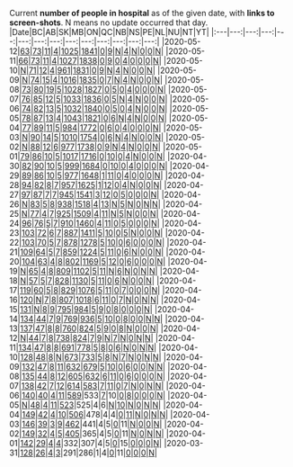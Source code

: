 Current **number of people in hospital** as of the given date, with **links to screen-shots**. 
N means no update occurred that day.
|Date|BC|AB|SK|MB|ON|QC|NB|NS|PE|NL|NU|NT|YT|
|:---|---:|---:|---:|---:|---:|---:|---:|---:|---:|---:|---:|---:|---:|
|2020-05-12|[63](https://github.com/johanley/covid-19-canada/blob/master/data/screenshots/2020-05-12_21h15mADT/bc.png)|[73](https://github.com/johanley/covid-19-canada/blob/master/data/screenshots/2020-05-12_21h15mADT/ab.png)|[11](https://github.com/johanley/covid-19-canada/blob/master/data/screenshots/2020-05-12_21h15mADT/sk.png)|[4](https://github.com/johanley/covid-19-canada/blob/master/data/screenshots/2020-05-12_21h15mADT/mb.png)|[1025](https://github.com/johanley/covid-19-canada/blob/master/data/screenshots/2020-05-12_21h15mADT/on.png)|[1841](https://github.com/johanley/covid-19-canada/blob/master/data/screenshots/2020-05-12_21h15mADT/qc.png)|[0](https://github.com/johanley/covid-19-canada/blob/master/data/screenshots/2020-05-12_21h15mADT/nb.png)|[9](https://github.com/johanley/covid-19-canada/blob/master/data/screenshots/2020-05-12_21h15mADT/ns.png)|[N](https://github.com/johanley/covid-19-canada/blob/master/data/screenshots/2020-05-12_21h15mADT/pe.png)|[4](https://github.com/johanley/covid-19-canada/blob/master/data/screenshots/2020-05-12_21h15mADT/nl.png)|[N](https://github.com/johanley/covid-19-canada/blob/master/data/screenshots/2020-05-12_21h15mADT/nu.png)|[0](https://github.com/johanley/covid-19-canada/blob/master/data/screenshots/2020-05-12_21h15mADT/nt.png)|[0](https://github.com/johanley/covid-19-canada/blob/master/data/screenshots/2020-05-12_21h15mADT/yt.png)|[N](https://github.com/johanley/covid-19-canada/blob/master/data/screenshots/2020-05-12_21h15mADT/ca.png)|
|2020-05-11|[66](https://github.com/johanley/covid-19-canada/blob/master/data/screenshots/2020-05-11_21h15mADT/bc.png)|[73](https://github.com/johanley/covid-19-canada/blob/master/data/screenshots/2020-05-11_21h15mADT/ab.png)|[11](https://github.com/johanley/covid-19-canada/blob/master/data/screenshots/2020-05-11_21h15mADT/sk.png)|[4](https://github.com/johanley/covid-19-canada/blob/master/data/screenshots/2020-05-11_21h15mADT/mb.png)|[1027](https://github.com/johanley/covid-19-canada/blob/master/data/screenshots/2020-05-11_21h15mADT/on.png)|[1838](https://github.com/johanley/covid-19-canada/blob/master/data/screenshots/2020-05-11_21h15mADT/qc.png)|[0](https://github.com/johanley/covid-19-canada/blob/master/data/screenshots/2020-05-11_21h15mADT/nb.png)|[9](https://github.com/johanley/covid-19-canada/blob/master/data/screenshots/2020-05-11_21h15mADT/ns.png)|[0](https://github.com/johanley/covid-19-canada/blob/master/data/screenshots/2020-05-11_21h15mADT/pe.png)|[4](https://github.com/johanley/covid-19-canada/blob/master/data/screenshots/2020-05-11_21h15mADT/nl.png)|[0](https://github.com/johanley/covid-19-canada/blob/master/data/screenshots/2020-05-11_21h15mADT/nu.png)|[0](https://github.com/johanley/covid-19-canada/blob/master/data/screenshots/2020-05-11_21h15mADT/nt.png)|[0](https://github.com/johanley/covid-19-canada/blob/master/data/screenshots/2020-05-11_21h15mADT/yt.png)|[N](https://github.com/johanley/covid-19-canada/blob/master/data/screenshots/2020-05-11_21h15mADT/ca.png)|
|2020-05-10|[N](https://github.com/johanley/covid-19-canada/blob/master/data/screenshots/2020-05-10_20h00mADT/bc.png)|[71](https://github.com/johanley/covid-19-canada/blob/master/data/screenshots/2020-05-10_20h00mADT/ab.png)|[12](https://github.com/johanley/covid-19-canada/blob/master/data/screenshots/2020-05-10_20h00mADT/sk.png)|[4](https://github.com/johanley/covid-19-canada/blob/master/data/screenshots/2020-05-10_20h00mADT/mb.png)|[961](https://github.com/johanley/covid-19-canada/blob/master/data/screenshots/2020-05-10_20h00mADT/on.png)|[1831](https://github.com/johanley/covid-19-canada/blob/master/data/screenshots/2020-05-10_20h00mADT/qc.png)|[0](https://github.com/johanley/covid-19-canada/blob/master/data/screenshots/2020-05-10_20h00mADT/nb.png)|[9](https://github.com/johanley/covid-19-canada/blob/master/data/screenshots/2020-05-10_20h00mADT/ns.png)|[N](https://github.com/johanley/covid-19-canada/blob/master/data/screenshots/2020-05-10_20h00mADT/pe.png)|[4](https://github.com/johanley/covid-19-canada/blob/master/data/screenshots/2020-05-10_20h00mADT/nl.png)|[N](https://github.com/johanley/covid-19-canada/blob/master/data/screenshots/2020-05-10_20h00mADT/nu.png)|[0](https://github.com/johanley/covid-19-canada/blob/master/data/screenshots/2020-05-10_20h00mADT/nt.png)|[0](https://github.com/johanley/covid-19-canada/blob/master/data/screenshots/2020-05-10_20h00mADT/yt.png)|[N](https://github.com/johanley/covid-19-canada/blob/master/data/screenshots/2020-05-10_20h00mADT/ca.png)|
|2020-05-09|[N](https://github.com/johanley/covid-19-canada/blob/master/data/screenshots/2020-05-09_22h00mADT/bc.png)|[74](https://github.com/johanley/covid-19-canada/blob/master/data/screenshots/2020-05-09_22h00mADT/ab.png)|[15](https://github.com/johanley/covid-19-canada/blob/master/data/screenshots/2020-05-09_22h00mADT/sk.png)|[4](https://github.com/johanley/covid-19-canada/blob/master/data/screenshots/2020-05-09_22h00mADT/mb.png)|[1016](https://github.com/johanley/covid-19-canada/blob/master/data/screenshots/2020-05-09_22h00mADT/on.png)|[1835](https://github.com/johanley/covid-19-canada/blob/master/data/screenshots/2020-05-09_22h00mADT/qc.png)|[0](https://github.com/johanley/covid-19-canada/blob/master/data/screenshots/2020-05-09_22h00mADT/nb.png)|[7](https://github.com/johanley/covid-19-canada/blob/master/data/screenshots/2020-05-09_22h00mADT/ns.png)|[N](https://github.com/johanley/covid-19-canada/blob/master/data/screenshots/2020-05-09_22h00mADT/pe.png)|[4](https://github.com/johanley/covid-19-canada/blob/master/data/screenshots/2020-05-09_22h00mADT/nl.png)|[N](https://github.com/johanley/covid-19-canada/blob/master/data/screenshots/2020-05-09_22h00mADT/nu.png)|[0](https://github.com/johanley/covid-19-canada/blob/master/data/screenshots/2020-05-09_22h00mADT/nt.png)|[0](https://github.com/johanley/covid-19-canada/blob/master/data/screenshots/2020-05-09_22h00mADT/yt.png)|[N](https://github.com/johanley/covid-19-canada/blob/master/data/screenshots/2020-05-09_22h00mADT/ca.png)|
|2020-05-08|[73](https://github.com/johanley/covid-19-canada/blob/master/data/screenshots/2020-05-08_21h15mADT/bc.png)|[80](https://github.com/johanley/covid-19-canada/blob/master/data/screenshots/2020-05-08_21h15mADT/ab.png)|[19](https://github.com/johanley/covid-19-canada/blob/master/data/screenshots/2020-05-08_21h15mADT/sk.png)|[5](https://github.com/johanley/covid-19-canada/blob/master/data/screenshots/2020-05-08_21h15mADT/mb.png)|[1028](https://github.com/johanley/covid-19-canada/blob/master/data/screenshots/2020-05-08_21h15mADT/on.png)|[1827](https://github.com/johanley/covid-19-canada/blob/master/data/screenshots/2020-05-08_21h15mADT/qc.png)|[0](https://github.com/johanley/covid-19-canada/blob/master/data/screenshots/2020-05-08_21h15mADT/nb.png)|[5](https://github.com/johanley/covid-19-canada/blob/master/data/screenshots/2020-05-08_21h15mADT/ns.png)|[0](https://github.com/johanley/covid-19-canada/blob/master/data/screenshots/2020-05-08_21h15mADT/pe.png)|[4](https://github.com/johanley/covid-19-canada/blob/master/data/screenshots/2020-05-08_21h15mADT/nl.png)|[0](https://github.com/johanley/covid-19-canada/blob/master/data/screenshots/2020-05-08_21h15mADT/nu.png)|[0](https://github.com/johanley/covid-19-canada/blob/master/data/screenshots/2020-05-08_21h15mADT/nt.png)|[0](https://github.com/johanley/covid-19-canada/blob/master/data/screenshots/2020-05-08_21h15mADT/yt.png)|[N](https://github.com/johanley/covid-19-canada/blob/master/data/screenshots/2020-05-08_21h15mADT/ca.png)|
|2020-05-07|[76](https://github.com/johanley/covid-19-canada/blob/master/data/screenshots/2020-05-07_21h15mADT/bc.png)|[85](https://github.com/johanley/covid-19-canada/blob/master/data/screenshots/2020-05-07_21h15mADT/ab.png)|[12](https://github.com/johanley/covid-19-canada/blob/master/data/screenshots/2020-05-07_21h15mADT/sk.png)|[5](https://github.com/johanley/covid-19-canada/blob/master/data/screenshots/2020-05-07_21h15mADT/mb.png)|[1033](https://github.com/johanley/covid-19-canada/blob/master/data/screenshots/2020-05-07_21h15mADT/on.png)|[1836](https://github.com/johanley/covid-19-canada/blob/master/data/screenshots/2020-05-07_21h15mADT/qc.png)|[0](https://github.com/johanley/covid-19-canada/blob/master/data/screenshots/2020-05-07_21h15mADT/nb.png)|[5](https://github.com/johanley/covid-19-canada/blob/master/data/screenshots/2020-05-07_21h15mADT/ns.png)|[N](https://github.com/johanley/covid-19-canada/blob/master/data/screenshots/2020-05-07_21h15mADT/pe.png)|[4](https://github.com/johanley/covid-19-canada/blob/master/data/screenshots/2020-05-07_21h15mADT/nl.png)|[N](https://github.com/johanley/covid-19-canada/blob/master/data/screenshots/2020-05-07_21h15mADT/nu.png)|[0](https://github.com/johanley/covid-19-canada/blob/master/data/screenshots/2020-05-07_21h15mADT/nt.png)|[0](https://github.com/johanley/covid-19-canada/blob/master/data/screenshots/2020-05-07_21h15mADT/yt.png)|[N](https://github.com/johanley/covid-19-canada/blob/master/data/screenshots/2020-05-07_21h15mADT/ca.png)|
|2020-05-06|[74](https://github.com/johanley/covid-19-canada/blob/master/data/screenshots/2020-05-06_21h15mADT/bc.png)|[82](https://github.com/johanley/covid-19-canada/blob/master/data/screenshots/2020-05-06_21h15mADT/ab.png)|[13](https://github.com/johanley/covid-19-canada/blob/master/data/screenshots/2020-05-06_21h15mADT/sk.png)|[5](https://github.com/johanley/covid-19-canada/blob/master/data/screenshots/2020-05-06_21h15mADT/mb.png)|[1032](https://github.com/johanley/covid-19-canada/blob/master/data/screenshots/2020-05-06_21h15mADT/on.png)|[1840](https://github.com/johanley/covid-19-canada/blob/master/data/screenshots/2020-05-06_21h15mADT/qc.png)|[0](https://github.com/johanley/covid-19-canada/blob/master/data/screenshots/2020-05-06_21h15mADT/nb.png)|[5](https://github.com/johanley/covid-19-canada/blob/master/data/screenshots/2020-05-06_21h15mADT/ns.png)|[0](https://github.com/johanley/covid-19-canada/blob/master/data/screenshots/2020-05-06_21h15mADT/pe.png)|[4](https://github.com/johanley/covid-19-canada/blob/master/data/screenshots/2020-05-06_21h15mADT/nl.png)|[N](https://github.com/johanley/covid-19-canada/blob/master/data/screenshots/2020-05-06_21h15mADT/nu.png)|[0](https://github.com/johanley/covid-19-canada/blob/master/data/screenshots/2020-05-06_21h15mADT/nt.png)|[0](https://github.com/johanley/covid-19-canada/blob/master/data/screenshots/2020-05-06_21h15mADT/yt.png)|[N](https://github.com/johanley/covid-19-canada/blob/master/data/screenshots/2020-05-06_21h15mADT/ca.png)|
|2020-05-05|[78](https://github.com/johanley/covid-19-canada/blob/master/data/screenshots/2020-05-05_21h15mADT/bc.png)|[87](https://github.com/johanley/covid-19-canada/blob/master/data/screenshots/2020-05-05_21h15mADT/ab.png)|[13](https://github.com/johanley/covid-19-canada/blob/master/data/screenshots/2020-05-05_21h15mADT/sk.png)|[4](https://github.com/johanley/covid-19-canada/blob/master/data/screenshots/2020-05-05_21h15mADT/mb.png)|[1043](https://github.com/johanley/covid-19-canada/blob/master/data/screenshots/2020-05-05_21h15mADT/on.png)|[1821](https://github.com/johanley/covid-19-canada/blob/master/data/screenshots/2020-05-05_21h15mADT/qc.png)|[0](https://github.com/johanley/covid-19-canada/blob/master/data/screenshots/2020-05-05_21h15mADT/nb.png)|[6](https://github.com/johanley/covid-19-canada/blob/master/data/screenshots/2020-05-05_21h15mADT/ns.png)|[N](https://github.com/johanley/covid-19-canada/blob/master/data/screenshots/2020-05-05_21h15mADT/pe.png)|[4](https://github.com/johanley/covid-19-canada/blob/master/data/screenshots/2020-05-05_21h15mADT/nl.png)|[N](https://github.com/johanley/covid-19-canada/blob/master/data/screenshots/2020-05-05_21h15mADT/nu.png)|[0](https://github.com/johanley/covid-19-canada/blob/master/data/screenshots/2020-05-05_21h15mADT/nt.png)|[0](https://github.com/johanley/covid-19-canada/blob/master/data/screenshots/2020-05-05_21h15mADT/yt.png)|[N](https://github.com/johanley/covid-19-canada/blob/master/data/screenshots/2020-05-05_21h15mADT/ca.png)|
|2020-05-04|[77](https://github.com/johanley/covid-19-canada/blob/master/data/screenshots/2020-05-04_23h00mADT/bc.png)|[89](https://github.com/johanley/covid-19-canada/blob/master/data/screenshots/2020-05-04_23h00mADT/ab.png)|[11](https://github.com/johanley/covid-19-canada/blob/master/data/screenshots/2020-05-04_23h00mADT/sk.png)|[5](https://github.com/johanley/covid-19-canada/blob/master/data/screenshots/2020-05-04_23h00mADT/mb.png)|[984](https://github.com/johanley/covid-19-canada/blob/master/data/screenshots/2020-05-04_23h00mADT/on.png)|[1772](https://github.com/johanley/covid-19-canada/blob/master/data/screenshots/2020-05-04_23h00mADT/qc.png)|[0](https://github.com/johanley/covid-19-canada/blob/master/data/screenshots/2020-05-04_23h00mADT/nb.png)|[6](https://github.com/johanley/covid-19-canada/blob/master/data/screenshots/2020-05-04_23h00mADT/ns.png)|[0](https://github.com/johanley/covid-19-canada/blob/master/data/screenshots/2020-05-04_23h00mADT/pe.png)|[4](https://github.com/johanley/covid-19-canada/blob/master/data/screenshots/2020-05-04_23h00mADT/nl.png)|[0](https://github.com/johanley/covid-19-canada/blob/master/data/screenshots/2020-05-04_23h00mADT/nu.png)|[0](https://github.com/johanley/covid-19-canada/blob/master/data/screenshots/2020-05-04_23h00mADT/nt.png)|[0](https://github.com/johanley/covid-19-canada/blob/master/data/screenshots/2020-05-04_23h00mADT/yt.png)|[N](https://github.com/johanley/covid-19-canada/blob/master/data/screenshots/2020-05-04_23h00mADT/ca.png)|
|2020-05-03|[N](https://github.com/johanley/covid-19-canada/blob/master/data/screenshots/2020-05-03_21h15mADT/bc.png)|[90](https://github.com/johanley/covid-19-canada/blob/master/data/screenshots/2020-05-03_21h15mADT/ab.png)|[14](https://github.com/johanley/covid-19-canada/blob/master/data/screenshots/2020-05-03_21h15mADT/sk.png)|[5](https://github.com/johanley/covid-19-canada/blob/master/data/screenshots/2020-05-03_21h15mADT/mb.png)|[1010](https://github.com/johanley/covid-19-canada/blob/master/data/screenshots/2020-05-03_21h15mADT/on.png)|[1754](https://github.com/johanley/covid-19-canada/blob/master/data/screenshots/2020-05-03_21h15mADT/qc.png)|[0](https://github.com/johanley/covid-19-canada/blob/master/data/screenshots/2020-05-03_21h15mADT/nb.png)|[6](https://github.com/johanley/covid-19-canada/blob/master/data/screenshots/2020-05-03_21h15mADT/ns.png)|[N](https://github.com/johanley/covid-19-canada/blob/master/data/screenshots/2020-05-03_21h15mADT/pe.png)|[4](https://github.com/johanley/covid-19-canada/blob/master/data/screenshots/2020-05-03_21h15mADT/nl.png)|[N](https://github.com/johanley/covid-19-canada/blob/master/data/screenshots/2020-05-03_21h15mADT/nu.png)|[0](https://github.com/johanley/covid-19-canada/blob/master/data/screenshots/2020-05-03_21h15mADT/nt.png)|[0](https://github.com/johanley/covid-19-canada/blob/master/data/screenshots/2020-05-03_21h15mADT/yt.png)|[N](https://github.com/johanley/covid-19-canada/blob/master/data/screenshots/2020-05-03_21h15mADT/ca.png)|
|2020-05-02|[N](https://github.com/johanley/covid-19-canada/blob/master/data/screenshots/2020-05-02_21h30mADT/bc.png)|[88](https://github.com/johanley/covid-19-canada/blob/master/data/screenshots/2020-05-02_21h30mADT/ab.png)|[12](https://github.com/johanley/covid-19-canada/blob/master/data/screenshots/2020-05-02_21h30mADT/sk.png)|[6](https://github.com/johanley/covid-19-canada/blob/master/data/screenshots/2020-05-02_21h30mADT/mb.png)|[977](https://github.com/johanley/covid-19-canada/blob/master/data/screenshots/2020-05-02_21h30mADT/on.png)|[1738](https://github.com/johanley/covid-19-canada/blob/master/data/screenshots/2020-05-02_21h30mADT/qc.png)|[0](https://github.com/johanley/covid-19-canada/blob/master/data/screenshots/2020-05-02_21h30mADT/nb.png)|[9](https://github.com/johanley/covid-19-canada/blob/master/data/screenshots/2020-05-02_21h30mADT/ns.png)|[N](https://github.com/johanley/covid-19-canada/blob/master/data/screenshots/2020-05-02_21h30mADT/pe.png)|[4](https://github.com/johanley/covid-19-canada/blob/master/data/screenshots/2020-05-02_21h30mADT/nl.png)|[N](https://github.com/johanley/covid-19-canada/blob/master/data/screenshots/2020-05-02_21h30mADT/nu.png)|[0](https://github.com/johanley/covid-19-canada/blob/master/data/screenshots/2020-05-02_21h30mADT/nt.png)|[0](https://github.com/johanley/covid-19-canada/blob/master/data/screenshots/2020-05-02_21h30mADT/yt.png)|[N](https://github.com/johanley/covid-19-canada/blob/master/data/screenshots/2020-05-02_21h30mADT/ca.png)|
|2020-05-01|[79](https://github.com/johanley/covid-19-canada/blob/master/data/screenshots/2020-05-01_21h30mADT/bc.png)|[86](https://github.com/johanley/covid-19-canada/blob/master/data/screenshots/2020-05-01_21h30mADT/ab.png)|[10](https://github.com/johanley/covid-19-canada/blob/master/data/screenshots/2020-05-01_21h30mADT/sk.png)|[5](https://github.com/johanley/covid-19-canada/blob/master/data/screenshots/2020-05-01_21h30mADT/mb.png)|[1017](https://github.com/johanley/covid-19-canada/blob/master/data/screenshots/2020-05-01_21h30mADT/on.png)|[1716](https://github.com/johanley/covid-19-canada/blob/master/data/screenshots/2020-05-01_21h30mADT/qc.png)|[0](https://github.com/johanley/covid-19-canada/blob/master/data/screenshots/2020-05-01_21h30mADT/nb.png)|[10](https://github.com/johanley/covid-19-canada/blob/master/data/screenshots/2020-05-01_21h30mADT/ns.png)|[0](https://github.com/johanley/covid-19-canada/blob/master/data/screenshots/2020-05-01_21h30mADT/pe.png)|[4](https://github.com/johanley/covid-19-canada/blob/master/data/screenshots/2020-05-01_21h30mADT/nl.png)|[N](https://github.com/johanley/covid-19-canada/blob/master/data/screenshots/2020-05-01_21h30mADT/nu.png)|[0](https://github.com/johanley/covid-19-canada/blob/master/data/screenshots/2020-05-01_21h30mADT/nt.png)|[0](https://github.com/johanley/covid-19-canada/blob/master/data/screenshots/2020-05-01_21h30mADT/yt.png)|[N](https://github.com/johanley/covid-19-canada/blob/master/data/screenshots/2020-05-01_21h30mADT/ca.png)|
|2020-04-30|[82](https://github.com/johanley/covid-19-canada/blob/master/data/screenshots/2020-04-30_21h15mADT/bc.png)|[90](https://github.com/johanley/covid-19-canada/blob/master/data/screenshots/2020-04-30_21h15mADT/ab.png)|[10](https://github.com/johanley/covid-19-canada/blob/master/data/screenshots/2020-04-30_21h15mADT/sk.png)|[5](https://github.com/johanley/covid-19-canada/blob/master/data/screenshots/2020-04-30_21h15mADT/mb.png)|[999](https://github.com/johanley/covid-19-canada/blob/master/data/screenshots/2020-04-30_21h15mADT/on.png)|[1684](https://github.com/johanley/covid-19-canada/blob/master/data/screenshots/2020-04-30_21h15mADT/qc.png)|[0](https://github.com/johanley/covid-19-canada/blob/master/data/screenshots/2020-04-30_21h15mADT/nb.png)|[10](https://github.com/johanley/covid-19-canada/blob/master/data/screenshots/2020-04-30_21h15mADT/ns.png)|[0](https://github.com/johanley/covid-19-canada/blob/master/data/screenshots/2020-04-30_21h15mADT/pe.png)|[4](https://github.com/johanley/covid-19-canada/blob/master/data/screenshots/2020-04-30_21h15mADT/nl.png)|[0](https://github.com/johanley/covid-19-canada/blob/master/data/screenshots/2020-04-30_21h15mADT/nu.png)|[0](https://github.com/johanley/covid-19-canada/blob/master/data/screenshots/2020-04-30_21h15mADT/nt.png)|[0](https://github.com/johanley/covid-19-canada/blob/master/data/screenshots/2020-04-30_21h15mADT/yt.png)|[N](https://github.com/johanley/covid-19-canada/blob/master/data/screenshots/2020-04-30_21h15mADT/ca.png)|
|2020-04-29|[89](https://github.com/johanley/covid-19-canada/blob/master/data/screenshots/2020-04-29_21h15mADT/bc.png)|[86](https://github.com/johanley/covid-19-canada/blob/master/data/screenshots/2020-04-29_21h15mADT/ab.png)|[10](https://github.com/johanley/covid-19-canada/blob/master/data/screenshots/2020-04-29_21h15mADT/sk.png)|[5](https://github.com/johanley/covid-19-canada/blob/master/data/screenshots/2020-04-29_21h15mADT/mb.png)|[977](https://github.com/johanley/covid-19-canada/blob/master/data/screenshots/2020-04-29_21h15mADT/on.png)|[1648](https://github.com/johanley/covid-19-canada/blob/master/data/screenshots/2020-04-29_21h15mADT/qc.png)|[1](https://github.com/johanley/covid-19-canada/blob/master/data/screenshots/2020-04-29_21h15mADT/nb.png)|[11](https://github.com/johanley/covid-19-canada/blob/master/data/screenshots/2020-04-29_21h15mADT/ns.png)|[0](https://github.com/johanley/covid-19-canada/blob/master/data/screenshots/2020-04-29_21h15mADT/pe.png)|[4](https://github.com/johanley/covid-19-canada/blob/master/data/screenshots/2020-04-29_21h15mADT/nl.png)|[0](https://github.com/johanley/covid-19-canada/blob/master/data/screenshots/2020-04-29_21h15mADT/nu.png)|[0](https://github.com/johanley/covid-19-canada/blob/master/data/screenshots/2020-04-29_21h15mADT/nt.png)|[0](https://github.com/johanley/covid-19-canada/blob/master/data/screenshots/2020-04-29_21h15mADT/yt.png)|[N](https://github.com/johanley/covid-19-canada/blob/master/data/screenshots/2020-04-29_21h15mADT/ca.png)|
|2020-04-28|[94](https://github.com/johanley/covid-19-canada/blob/master/data/screenshots/2020-04-28_21h15mADT/bc.png)|[82](https://github.com/johanley/covid-19-canada/blob/master/data/screenshots/2020-04-28_21h15mADT/ab.png)|[8](https://github.com/johanley/covid-19-canada/blob/master/data/screenshots/2020-04-28_21h15mADT/sk.png)|[7](https://github.com/johanley/covid-19-canada/blob/master/data/screenshots/2020-04-28_21h15mADT/mb.png)|[957](https://github.com/johanley/covid-19-canada/blob/master/data/screenshots/2020-04-28_21h15mADT/on.png)|[1625](https://github.com/johanley/covid-19-canada/blob/master/data/screenshots/2020-04-28_21h15mADT/qc.png)|[1](https://github.com/johanley/covid-19-canada/blob/master/data/screenshots/2020-04-28_21h15mADT/nb.png)|[12](https://github.com/johanley/covid-19-canada/blob/master/data/screenshots/2020-04-28_21h15mADT/ns.png)|[0](https://github.com/johanley/covid-19-canada/blob/master/data/screenshots/2020-04-28_21h15mADT/pe.png)|[4](https://github.com/johanley/covid-19-canada/blob/master/data/screenshots/2020-04-28_21h15mADT/nl.png)|[N](https://github.com/johanley/covid-19-canada/blob/master/data/screenshots/2020-04-28_21h15mADT/nu.png)|[0](https://github.com/johanley/covid-19-canada/blob/master/data/screenshots/2020-04-28_21h15mADT/nt.png)|[0](https://github.com/johanley/covid-19-canada/blob/master/data/screenshots/2020-04-28_21h15mADT/yt.png)|[N](https://github.com/johanley/covid-19-canada/blob/master/data/screenshots/2020-04-28_21h15mADT/ca.png)|
|2020-04-27|[97](https://github.com/johanley/covid-19-canada/blob/master/data/screenshots/2020-04-27_21h15mADT/bc.png)|[87](https://github.com/johanley/covid-19-canada/blob/master/data/screenshots/2020-04-27_21h15mADT/ab.png)|[7](https://github.com/johanley/covid-19-canada/blob/master/data/screenshots/2020-04-27_21h15mADT/sk.png)|[7](https://github.com/johanley/covid-19-canada/blob/master/data/screenshots/2020-04-27_21h15mADT/mb.png)|[945](https://github.com/johanley/covid-19-canada/blob/master/data/screenshots/2020-04-27_21h15mADT/on.png)|[1541](https://github.com/johanley/covid-19-canada/blob/master/data/screenshots/2020-04-27_21h15mADT/qc.png)|[3](https://github.com/johanley/covid-19-canada/blob/master/data/screenshots/2020-04-27_21h15mADT/nb.png)|[12](https://github.com/johanley/covid-19-canada/blob/master/data/screenshots/2020-04-27_21h15mADT/ns.png)|[0](https://github.com/johanley/covid-19-canada/blob/master/data/screenshots/2020-04-27_21h15mADT/pe.png)|[5](https://github.com/johanley/covid-19-canada/blob/master/data/screenshots/2020-04-27_21h15mADT/nl.png)|[0](https://github.com/johanley/covid-19-canada/blob/master/data/screenshots/2020-04-27_21h15mADT/nu.png)|[0](https://github.com/johanley/covid-19-canada/blob/master/data/screenshots/2020-04-27_21h15mADT/nt.png)|[0](https://github.com/johanley/covid-19-canada/blob/master/data/screenshots/2020-04-27_21h15mADT/yt.png)|[N](https://github.com/johanley/covid-19-canada/blob/master/data/screenshots/2020-04-27_21h15mADT/ca.png)|
|2020-04-26|[N](https://github.com/johanley/covid-19-canada/blob/master/data/screenshots/2020-04-26_21h00mADT/bc.png)|[83](https://github.com/johanley/covid-19-canada/blob/master/data/screenshots/2020-04-26_21h00mADT/ab.png)|[5](https://github.com/johanley/covid-19-canada/blob/master/data/screenshots/2020-04-26_21h00mADT/sk.png)|[8](https://github.com/johanley/covid-19-canada/blob/master/data/screenshots/2020-04-26_21h00mADT/mb.png)|[938](https://github.com/johanley/covid-19-canada/blob/master/data/screenshots/2020-04-26_21h00mADT/on.png)|[1518](https://github.com/johanley/covid-19-canada/blob/master/data/screenshots/2020-04-26_21h00mADT/qc.png)|[4](https://github.com/johanley/covid-19-canada/blob/master/data/screenshots/2020-04-26_21h00mADT/nb.png)|[13](https://github.com/johanley/covid-19-canada/blob/master/data/screenshots/2020-04-26_21h00mADT/ns.png)|[N](https://github.com/johanley/covid-19-canada/blob/master/data/screenshots/2020-04-26_21h00mADT/pe.png)|[5](https://github.com/johanley/covid-19-canada/blob/master/data/screenshots/2020-04-26_21h00mADT/nl.png)|[N](https://github.com/johanley/covid-19-canada/blob/master/data/screenshots/2020-04-26_21h00mADT/nu.png)|[0](https://github.com/johanley/covid-19-canada/blob/master/data/screenshots/2020-04-26_21h00mADT/nt.png)|[N](https://github.com/johanley/covid-19-canada/blob/master/data/screenshots/2020-04-26_21h00mADT/yt.png)|[N](https://github.com/johanley/covid-19-canada/blob/master/data/screenshots/2020-04-26_21h00mADT/ca.png)|
|2020-04-25|[N](https://github.com/johanley/covid-19-canada/blob/master/data/screenshots/2020-04-25_21h30mADT/bc.png)|[77](https://github.com/johanley/covid-19-canada/blob/master/data/screenshots/2020-04-25_21h30mADT/ab.png)|[4](https://github.com/johanley/covid-19-canada/blob/master/data/screenshots/2020-04-25_21h30mADT/sk.png)|[7](https://github.com/johanley/covid-19-canada/blob/master/data/screenshots/2020-04-25_21h30mADT/mb.png)|[925](https://github.com/johanley/covid-19-canada/blob/master/data/screenshots/2020-04-25_21h30mADT/on.png)|[1509](https://github.com/johanley/covid-19-canada/blob/master/data/screenshots/2020-04-25_21h30mADT/qc.png)|[4](https://github.com/johanley/covid-19-canada/blob/master/data/screenshots/2020-04-25_21h30mADT/nb.png)|[11](https://github.com/johanley/covid-19-canada/blob/master/data/screenshots/2020-04-25_21h30mADT/ns.png)|[N](https://github.com/johanley/covid-19-canada/blob/master/data/screenshots/2020-04-25_21h30mADT/pe.png)|[5](https://github.com/johanley/covid-19-canada/blob/master/data/screenshots/2020-04-25_21h30mADT/nl.png)|[N](https://github.com/johanley/covid-19-canada/blob/master/data/screenshots/2020-04-25_21h30mADT/nu.png)|[0](https://github.com/johanley/covid-19-canada/blob/master/data/screenshots/2020-04-25_21h30mADT/nt.png)|[0](https://github.com/johanley/covid-19-canada/blob/master/data/screenshots/2020-04-25_21h30mADT/yt.png)|[N](https://github.com/johanley/covid-19-canada/blob/master/data/screenshots/2020-04-25_21h30mADT/ca.png)|
|2020-04-24|[96](https://github.com/johanley/covid-19-canada/blob/master/data/screenshots/2020-04-24_21h15mADT/bc.png)|[76](https://github.com/johanley/covid-19-canada/blob/master/data/screenshots/2020-04-24_21h15mADT/ab.png)|[5](https://github.com/johanley/covid-19-canada/blob/master/data/screenshots/2020-04-24_21h15mADT/sk.png)|[7](https://github.com/johanley/covid-19-canada/blob/master/data/screenshots/2020-04-24_21h15mADT/mb.png)|[910](https://github.com/johanley/covid-19-canada/blob/master/data/screenshots/2020-04-24_21h15mADT/on.png)|[1460](https://github.com/johanley/covid-19-canada/blob/master/data/screenshots/2020-04-24_21h15mADT/qc.png)|[4](https://github.com/johanley/covid-19-canada/blob/master/data/screenshots/2020-04-24_21h15mADT/nb.png)|[11](https://github.com/johanley/covid-19-canada/blob/master/data/screenshots/2020-04-24_21h15mADT/ns.png)|[0](https://github.com/johanley/covid-19-canada/blob/master/data/screenshots/2020-04-24_21h15mADT/pe.png)|[5](https://github.com/johanley/covid-19-canada/blob/master/data/screenshots/2020-04-24_21h15mADT/nl.png)|[0](https://github.com/johanley/covid-19-canada/blob/master/data/screenshots/2020-04-24_21h15mADT/nu.png)|[0](https://github.com/johanley/covid-19-canada/blob/master/data/screenshots/2020-04-24_21h15mADT/nt.png)|[0](https://github.com/johanley/covid-19-canada/blob/master/data/screenshots/2020-04-24_21h15mADT/yt.png)|[N](https://github.com/johanley/covid-19-canada/blob/master/data/screenshots/2020-04-24_21h15mADT/ca.png)|
|2020-04-23|[103](https://github.com/johanley/covid-19-canada/blob/master/data/screenshots/2020-04-23_21h30mADT/bc.png)|[72](https://github.com/johanley/covid-19-canada/blob/master/data/screenshots/2020-04-23_21h30mADT/ab.png)|[6](https://github.com/johanley/covid-19-canada/blob/master/data/screenshots/2020-04-23_21h30mADT/sk.png)|[7](https://github.com/johanley/covid-19-canada/blob/master/data/screenshots/2020-04-23_21h30mADT/mb.png)|[887](https://github.com/johanley/covid-19-canada/blob/master/data/screenshots/2020-04-23_21h30mADT/on.png)|[1411](https://github.com/johanley/covid-19-canada/blob/master/data/screenshots/2020-04-23_21h30mADT/qc.png)|[5](https://github.com/johanley/covid-19-canada/blob/master/data/screenshots/2020-04-23_21h30mADT/nb.png)|[10](https://github.com/johanley/covid-19-canada/blob/master/data/screenshots/2020-04-23_21h30mADT/ns.png)|[0](https://github.com/johanley/covid-19-canada/blob/master/data/screenshots/2020-04-23_21h30mADT/pe.png)|[5](https://github.com/johanley/covid-19-canada/blob/master/data/screenshots/2020-04-23_21h30mADT/nl.png)|[N](https://github.com/johanley/covid-19-canada/blob/master/data/screenshots/2020-04-23_21h30mADT/nu.png)|[0](https://github.com/johanley/covid-19-canada/blob/master/data/screenshots/2020-04-23_21h30mADT/nt.png)|[0](https://github.com/johanley/covid-19-canada/blob/master/data/screenshots/2020-04-23_21h30mADT/yt.png)|[N](https://github.com/johanley/covid-19-canada/blob/master/data/screenshots/2020-04-23_21h30mADT/ca.png)|
|2020-04-22|[103](https://github.com/johanley/covid-19-canada/blob/master/data/screenshots/2020-04-22_21h30mADT/bc.png)|[70](https://github.com/johanley/covid-19-canada/blob/master/data/screenshots/2020-04-22_21h30mADT/ab.png)|[5](https://github.com/johanley/covid-19-canada/blob/master/data/screenshots/2020-04-22_21h30mADT/sk.png)|[7](https://github.com/johanley/covid-19-canada/blob/master/data/screenshots/2020-04-22_21h30mADT/mb.png)|[878](https://github.com/johanley/covid-19-canada/blob/master/data/screenshots/2020-04-22_21h30mADT/on.png)|[1278](https://github.com/johanley/covid-19-canada/blob/master/data/screenshots/2020-04-22_21h30mADT/qc.png)|[5](https://github.com/johanley/covid-19-canada/blob/master/data/screenshots/2020-04-22_21h30mADT/nb.png)|[10](https://github.com/johanley/covid-19-canada/blob/master/data/screenshots/2020-04-22_21h30mADT/ns.png)|[0](https://github.com/johanley/covid-19-canada/blob/master/data/screenshots/2020-04-22_21h30mADT/pe.png)|[6](https://github.com/johanley/covid-19-canada/blob/master/data/screenshots/2020-04-22_21h30mADT/nl.png)|[0](https://github.com/johanley/covid-19-canada/blob/master/data/screenshots/2020-04-22_21h30mADT/nu.png)|[0](https://github.com/johanley/covid-19-canada/blob/master/data/screenshots/2020-04-22_21h30mADT/nt.png)|[0](https://github.com/johanley/covid-19-canada/blob/master/data/screenshots/2020-04-22_21h30mADT/yt.png)|[N](https://github.com/johanley/covid-19-canada/blob/master/data/screenshots/2020-04-22_21h30mADT/ca.png)|
|2020-04-21|[109](https://github.com/johanley/covid-19-canada/blob/master/data/screenshots/2020-04-21_21h30mADT/bc.png)|[64](https://github.com/johanley/covid-19-canada/blob/master/data/screenshots/2020-04-21_21h30mADT/ab.png)|[5](https://github.com/johanley/covid-19-canada/blob/master/data/screenshots/2020-04-21_21h30mADT/sk.png)|[7](https://github.com/johanley/covid-19-canada/blob/master/data/screenshots/2020-04-21_21h30mADT/mb.png)|[859](https://github.com/johanley/covid-19-canada/blob/master/data/screenshots/2020-04-21_21h30mADT/on.png)|[1224](https://github.com/johanley/covid-19-canada/blob/master/data/screenshots/2020-04-21_21h30mADT/qc.png)|[5](https://github.com/johanley/covid-19-canada/blob/master/data/screenshots/2020-04-21_21h30mADT/nb.png)|[11](https://github.com/johanley/covid-19-canada/blob/master/data/screenshots/2020-04-21_21h30mADT/ns.png)|[0](https://github.com/johanley/covid-19-canada/blob/master/data/screenshots/2020-04-21_21h30mADT/pe.png)|[6](https://github.com/johanley/covid-19-canada/blob/master/data/screenshots/2020-04-21_21h30mADT/nl.png)|[N](https://github.com/johanley/covid-19-canada/blob/master/data/screenshots/2020-04-21_21h30mADT/nu.png)|[0](https://github.com/johanley/covid-19-canada/blob/master/data/screenshots/2020-04-21_21h30mADT/nt.png)|[0](https://github.com/johanley/covid-19-canada/blob/master/data/screenshots/2020-04-21_21h30mADT/yt.png)|[N](https://github.com/johanley/covid-19-canada/blob/master/data/screenshots/2020-04-21_21h30mADT/ca.png)|
|2020-04-20|[104](https://github.com/johanley/covid-19-canada/blob/master/data/screenshots/2020-04-20_21h15mADT/bc.png)|[63](https://github.com/johanley/covid-19-canada/blob/master/data/screenshots/2020-04-20_21h15mADT/ab.png)|[4](https://github.com/johanley/covid-19-canada/blob/master/data/screenshots/2020-04-20_21h15mADT/sk.png)|[8](https://github.com/johanley/covid-19-canada/blob/master/data/screenshots/2020-04-20_21h15mADT/mb.png)|[802](https://github.com/johanley/covid-19-canada/blob/master/data/screenshots/2020-04-20_21h15mADT/on.png)|[1169](https://github.com/johanley/covid-19-canada/blob/master/data/screenshots/2020-04-20_21h15mADT/qc.png)|[5](https://github.com/johanley/covid-19-canada/blob/master/data/screenshots/2020-04-20_21h15mADT/nb.png)|[12](https://github.com/johanley/covid-19-canada/blob/master/data/screenshots/2020-04-20_21h15mADT/ns.png)|[0](https://github.com/johanley/covid-19-canada/blob/master/data/screenshots/2020-04-20_21h15mADT/pe.png)|[6](https://github.com/johanley/covid-19-canada/blob/master/data/screenshots/2020-04-20_21h15mADT/nl.png)|[0](https://github.com/johanley/covid-19-canada/blob/master/data/screenshots/2020-04-20_21h15mADT/nu.png)|[0](https://github.com/johanley/covid-19-canada/blob/master/data/screenshots/2020-04-20_21h15mADT/nt.png)|[0](https://github.com/johanley/covid-19-canada/blob/master/data/screenshots/2020-04-20_21h15mADT/yt.png)|[N](https://github.com/johanley/covid-19-canada/blob/master/data/screenshots/2020-04-20_21h15mADT/ca.png)|
|2020-04-19|[N](https://github.com/johanley/covid-19-canada/blob/master/data/screenshots/2020-04-19_19h30mADT/bc.png)|[65](https://github.com/johanley/covid-19-canada/blob/master/data/screenshots/2020-04-19_19h30mADT/ab.png)|[4](https://github.com/johanley/covid-19-canada/blob/master/data/screenshots/2020-04-19_19h30mADT/sk.png)|[8](https://github.com/johanley/covid-19-canada/blob/master/data/screenshots/2020-04-19_19h30mADT/mb.png)|[809](https://github.com/johanley/covid-19-canada/blob/master/data/screenshots/2020-04-19_19h30mADT/on.png)|[1102](https://github.com/johanley/covid-19-canada/blob/master/data/screenshots/2020-04-19_19h30mADT/qc.png)|[5](https://github.com/johanley/covid-19-canada/blob/master/data/screenshots/2020-04-19_19h30mADT/nb.png)|[11](https://github.com/johanley/covid-19-canada/blob/master/data/screenshots/2020-04-19_19h30mADT/ns.png)|[N](https://github.com/johanley/covid-19-canada/blob/master/data/screenshots/2020-04-19_19h30mADT/pe.png)|[6](https://github.com/johanley/covid-19-canada/blob/master/data/screenshots/2020-04-19_19h30mADT/nl.png)|[N](https://github.com/johanley/covid-19-canada/blob/master/data/screenshots/2020-04-19_19h30mADT/nu.png)|[0](https://github.com/johanley/covid-19-canada/blob/master/data/screenshots/2020-04-19_19h30mADT/nt.png)|[N](https://github.com/johanley/covid-19-canada/blob/master/data/screenshots/2020-04-19_19h30mADT/yt.png)|[N](https://github.com/johanley/covid-19-canada/blob/master/data/screenshots/2020-04-19_19h30mADT/ca.png)|
|2020-04-18|[N](https://github.com/johanley/covid-19-canada/blob/master/data/screenshots/2020-04-18_21h30mADT/bc.png)|[57](https://github.com/johanley/covid-19-canada/blob/master/data/screenshots/2020-04-18_21h30mADT/ab.png)|[5](https://github.com/johanley/covid-19-canada/blob/master/data/screenshots/2020-04-18_21h30mADT/sk.png)|[7](https://github.com/johanley/covid-19-canada/blob/master/data/screenshots/2020-04-18_21h30mADT/mb.png)|[828](https://github.com/johanley/covid-19-canada/blob/master/data/screenshots/2020-04-18_21h30mADT/on.png)|[1130](https://github.com/johanley/covid-19-canada/blob/master/data/screenshots/2020-04-18_21h30mADT/qc.png)|[5](https://github.com/johanley/covid-19-canada/blob/master/data/screenshots/2020-04-18_21h30mADT/nb.png)|[11](https://github.com/johanley/covid-19-canada/blob/master/data/screenshots/2020-04-18_21h30mADT/ns.png)|[0](https://github.com/johanley/covid-19-canada/blob/master/data/screenshots/2020-04-18_21h30mADT/pe.png)|[6](https://github.com/johanley/covid-19-canada/blob/master/data/screenshots/2020-04-18_21h30mADT/nl.png)|[N](https://github.com/johanley/covid-19-canada/blob/master/data/screenshots/2020-04-18_21h30mADT/nu.png)|[0](https://github.com/johanley/covid-19-canada/blob/master/data/screenshots/2020-04-18_21h30mADT/nt.png)|[0](https://github.com/johanley/covid-19-canada/blob/master/data/screenshots/2020-04-18_21h30mADT/yt.png)|[N](https://github.com/johanley/covid-19-canada/blob/master/data/screenshots/2020-04-18_21h30mADT/ca.png)|
|2020-04-17|[119](https://github.com/johanley/covid-19-canada/blob/master/data/screenshots/2020-04-17_21h00mADT/bc.png)|[60](https://github.com/johanley/covid-19-canada/blob/master/data/screenshots/2020-04-17_21h00mADT/ab.png)|[5](https://github.com/johanley/covid-19-canada/blob/master/data/screenshots/2020-04-17_21h00mADT/sk.png)|[8](https://github.com/johanley/covid-19-canada/blob/master/data/screenshots/2020-04-17_21h00mADT/mb.png)|[829](https://github.com/johanley/covid-19-canada/blob/master/data/screenshots/2020-04-17_21h00mADT/on.png)|[1076](https://github.com/johanley/covid-19-canada/blob/master/data/screenshots/2020-04-17_21h00mADT/qc.png)|[5](https://github.com/johanley/covid-19-canada/blob/master/data/screenshots/2020-04-17_21h00mADT/nb.png)|[11](https://github.com/johanley/covid-19-canada/blob/master/data/screenshots/2020-04-17_21h00mADT/ns.png)|[0](https://github.com/johanley/covid-19-canada/blob/master/data/screenshots/2020-04-17_21h00mADT/pe.png)|[7](https://github.com/johanley/covid-19-canada/blob/master/data/screenshots/2020-04-17_21h00mADT/nl.png)|[0](https://github.com/johanley/covid-19-canada/blob/master/data/screenshots/2020-04-17_21h00mADT/nu.png)|[0](https://github.com/johanley/covid-19-canada/blob/master/data/screenshots/2020-04-17_21h00mADT/nt.png)|[0](https://github.com/johanley/covid-19-canada/blob/master/data/screenshots/2020-04-17_21h00mADT/yt.png)|[N](https://github.com/johanley/covid-19-canada/blob/master/data/screenshots/2020-04-17_21h00mADT/ca.png)|
|2020-04-16|[120](https://github.com/johanley/covid-19-canada/blob/master/data/screenshots/2020-04-16_21h00mADT/bc.png)|[N](https://github.com/johanley/covid-19-canada/blob/master/data/screenshots/2020-04-16_21h00mADT/ab.png)|[7](https://github.com/johanley/covid-19-canada/blob/master/data/screenshots/2020-04-16_21h00mADT/sk.png)|[8](https://github.com/johanley/covid-19-canada/blob/master/data/screenshots/2020-04-16_21h00mADT/mb.png)|[807](https://github.com/johanley/covid-19-canada/blob/master/data/screenshots/2020-04-16_21h00mADT/on.png)|[1018](https://github.com/johanley/covid-19-canada/blob/master/data/screenshots/2020-04-16_21h00mADT/qc.png)|[6](https://github.com/johanley/covid-19-canada/blob/master/data/screenshots/2020-04-16_21h00mADT/nb.png)|[11](https://github.com/johanley/covid-19-canada/blob/master/data/screenshots/2020-04-16_21h00mADT/ns.png)|[0](https://github.com/johanley/covid-19-canada/blob/master/data/screenshots/2020-04-16_21h00mADT/pe.png)|[7](https://github.com/johanley/covid-19-canada/blob/master/data/screenshots/2020-04-16_21h00mADT/nl.png)|[N](https://github.com/johanley/covid-19-canada/blob/master/data/screenshots/2020-04-16_21h00mADT/nu.png)|[0](https://github.com/johanley/covid-19-canada/blob/master/data/screenshots/2020-04-16_21h00mADT/nt.png)|[N](https://github.com/johanley/covid-19-canada/blob/master/data/screenshots/2020-04-16_21h00mADT/yt.png)|[N](https://github.com/johanley/covid-19-canada/blob/master/data/screenshots/2020-04-16_21h00mADT/ca.png)|
|2020-04-15|[131](https://github.com/johanley/covid-19-canada/blob/master/data/screenshots/2020-04-15_21h00mADT/bc.png)|[N](https://github.com/johanley/covid-19-canada/blob/master/data/screenshots/2020-04-15_21h00mADT/ab.png)|[8](https://github.com/johanley/covid-19-canada/blob/master/data/screenshots/2020-04-15_21h00mADT/sk.png)|[9](https://github.com/johanley/covid-19-canada/blob/master/data/screenshots/2020-04-15_21h00mADT/mb.png)|[795](https://github.com/johanley/covid-19-canada/blob/master/data/screenshots/2020-04-15_21h00mADT/on.png)|[984](https://github.com/johanley/covid-19-canada/blob/master/data/screenshots/2020-04-15_21h00mADT/qc.png)|[5](https://github.com/johanley/covid-19-canada/blob/master/data/screenshots/2020-04-15_21h00mADT/nb.png)|[9](https://github.com/johanley/covid-19-canada/blob/master/data/screenshots/2020-04-15_21h00mADT/ns.png)|[0](https://github.com/johanley/covid-19-canada/blob/master/data/screenshots/2020-04-15_21h00mADT/pe.png)|[8](https://github.com/johanley/covid-19-canada/blob/master/data/screenshots/2020-04-15_21h00mADT/nl.png)|[0](https://github.com/johanley/covid-19-canada/blob/master/data/screenshots/2020-04-15_21h00mADT/nu.png)|[0](https://github.com/johanley/covid-19-canada/blob/master/data/screenshots/2020-04-15_21h00mADT/nt.png)|[0](https://github.com/johanley/covid-19-canada/blob/master/data/screenshots/2020-04-15_21h00mADT/yt.png)|[N](https://github.com/johanley/covid-19-canada/blob/master/data/screenshots/2020-04-15_21h00mADT/ca.png)|
|2020-04-14|[134](https://github.com/johanley/covid-19-canada/blob/master/data/screenshots/2020-04-14_21h00mADT/bc.png)|[44](https://github.com/johanley/covid-19-canada/blob/master/data/screenshots/2020-04-14_21h00mADT/ab.png)|[7](https://github.com/johanley/covid-19-canada/blob/master/data/screenshots/2020-04-14_21h00mADT/sk.png)|[9](https://github.com/johanley/covid-19-canada/blob/master/data/screenshots/2020-04-14_21h00mADT/mb.png)|[769](https://github.com/johanley/covid-19-canada/blob/master/data/screenshots/2020-04-14_21h00mADT/on.png)|[936](https://github.com/johanley/covid-19-canada/blob/master/data/screenshots/2020-04-14_21h00mADT/qc.png)|[5](https://github.com/johanley/covid-19-canada/blob/master/data/screenshots/2020-04-14_21h00mADT/nb.png)|[10](https://github.com/johanley/covid-19-canada/blob/master/data/screenshots/2020-04-14_21h00mADT/ns.png)|[0](https://github.com/johanley/covid-19-canada/blob/master/data/screenshots/2020-04-14_21h00mADT/pe.png)|[8](https://github.com/johanley/covid-19-canada/blob/master/data/screenshots/2020-04-14_21h00mADT/nl.png)|[0](https://github.com/johanley/covid-19-canada/blob/master/data/screenshots/2020-04-14_21h00mADT/nu.png)|[0](https://github.com/johanley/covid-19-canada/blob/master/data/screenshots/2020-04-14_21h00mADT/nt.png)|[N](https://github.com/johanley/covid-19-canada/blob/master/data/screenshots/2020-04-14_21h00mADT/yt.png)|[N](https://github.com/johanley/covid-19-canada/blob/master/data/screenshots/2020-04-14_21h00mADT/ca.png)|
|2020-04-13|[137](https://github.com/johanley/covid-19-canada/blob/master/data/screenshots/2020-04-13_21h00mADT/bc.png)|[47](https://github.com/johanley/covid-19-canada/blob/master/data/screenshots/2020-04-13_21h00mADT/ab.png)|[8](https://github.com/johanley/covid-19-canada/blob/master/data/screenshots/2020-04-13_21h00mADT/sk.png)|[8](https://github.com/johanley/covid-19-canada/blob/master/data/screenshots/2020-04-13_21h00mADT/mb.png)|[760](https://github.com/johanley/covid-19-canada/blob/master/data/screenshots/2020-04-13_21h00mADT/on.png)|[824](https://github.com/johanley/covid-19-canada/blob/master/data/screenshots/2020-04-13_21h00mADT/qc.png)|[5](https://github.com/johanley/covid-19-canada/blob/master/data/screenshots/2020-04-13_21h00mADT/nb.png)|[9](https://github.com/johanley/covid-19-canada/blob/master/data/screenshots/2020-04-13_21h00mADT/ns.png)|[0](https://github.com/johanley/covid-19-canada/blob/master/data/screenshots/2020-04-13_21h00mADT/pe.png)|[8](https://github.com/johanley/covid-19-canada/blob/master/data/screenshots/2020-04-13_21h00mADT/nl.png)|[N](https://github.com/johanley/covid-19-canada/blob/master/data/screenshots/2020-04-13_21h00mADT/nu.png)|[0](https://github.com/johanley/covid-19-canada/blob/master/data/screenshots/2020-04-13_21h00mADT/nt.png)|[0](https://github.com/johanley/covid-19-canada/blob/master/data/screenshots/2020-04-13_21h00mADT/yt.png)|[N](https://github.com/johanley/covid-19-canada/blob/master/data/screenshots/2020-04-13_21h00mADT/ca.png)|
|2020-04-12|[N](https://github.com/johanley/covid-19-canada/blob/master/data/screenshots/2020-04-12_21h30mADT/bc.png)|[44](https://github.com/johanley/covid-19-canada/blob/master/data/screenshots/2020-04-12_21h30mADT/ab.png)|[7](https://github.com/johanley/covid-19-canada/blob/master/data/screenshots/2020-04-12_21h30mADT/sk.png)|[8](https://github.com/johanley/covid-19-canada/blob/master/data/screenshots/2020-04-12_21h30mADT/mb.png)|[738](https://github.com/johanley/covid-19-canada/blob/master/data/screenshots/2020-04-12_21h30mADT/on.png)|[824](https://github.com/johanley/covid-19-canada/blob/master/data/screenshots/2020-04-12_21h30mADT/qc.png)|[7](https://github.com/johanley/covid-19-canada/blob/master/data/screenshots/2020-04-12_21h30mADT/nb.png)|[9](https://github.com/johanley/covid-19-canada/blob/master/data/screenshots/2020-04-12_21h30mADT/ns.png)|[N](https://github.com/johanley/covid-19-canada/blob/master/data/screenshots/2020-04-12_21h30mADT/pe.png)|[7](https://github.com/johanley/covid-19-canada/blob/master/data/screenshots/2020-04-12_21h30mADT/nl.png)|[N](https://github.com/johanley/covid-19-canada/blob/master/data/screenshots/2020-04-12_21h30mADT/nu.png)|[0](https://github.com/johanley/covid-19-canada/blob/master/data/screenshots/2020-04-12_21h30mADT/nt.png)|[N](https://github.com/johanley/covid-19-canada/blob/master/data/screenshots/2020-04-12_21h30mADT/yt.png)|[N](https://github.com/johanley/covid-19-canada/blob/master/data/screenshots/2020-04-12_21h30mADT/ca.png)|
|2020-04-11|[134](https://github.com/johanley/covid-19-canada/blob/master/data/screenshots/2020-04-11_21h00mADT/bc.png)|[47](https://github.com/johanley/covid-19-canada/blob/master/data/screenshots/2020-04-11_21h00mADT/ab.png)|[8](https://github.com/johanley/covid-19-canada/blob/master/data/screenshots/2020-04-11_21h00mADT/sk.png)|[8](https://github.com/johanley/covid-19-canada/blob/master/data/screenshots/2020-04-11_21h00mADT/mb.png)|[691](https://github.com/johanley/covid-19-canada/blob/master/data/screenshots/2020-04-11_21h00mADT/on.png)|[778](https://github.com/johanley/covid-19-canada/blob/master/data/screenshots/2020-04-11_21h00mADT/qc.png)|[5](https://github.com/johanley/covid-19-canada/blob/master/data/screenshots/2020-04-11_21h00mADT/nb.png)|[8](https://github.com/johanley/covid-19-canada/blob/master/data/screenshots/2020-04-11_21h00mADT/ns.png)|[0](https://github.com/johanley/covid-19-canada/blob/master/data/screenshots/2020-04-11_21h00mADT/pe.png)|[6](https://github.com/johanley/covid-19-canada/blob/master/data/screenshots/2020-04-11_21h00mADT/nl.png)|[N](https://github.com/johanley/covid-19-canada/blob/master/data/screenshots/2020-04-11_21h00mADT/nu.png)|[0](https://github.com/johanley/covid-19-canada/blob/master/data/screenshots/2020-04-11_21h00mADT/nt.png)|[N](https://github.com/johanley/covid-19-canada/blob/master/data/screenshots/2020-04-11_21h00mADT/yt.png)|[N](https://github.com/johanley/covid-19-canada/blob/master/data/screenshots/2020-04-11_21h00mADT/ca.png)|
|2020-04-10|[128](https://github.com/johanley/covid-19-canada/blob/master/data/screenshots/2020-04-10_21h30mADT/bc.png)|[48](https://github.com/johanley/covid-19-canada/blob/master/data/screenshots/2020-04-10_21h30mADT/ab.png)|[8](https://github.com/johanley/covid-19-canada/blob/master/data/screenshots/2020-04-10_21h30mADT/sk.png)|[N](https://github.com/johanley/covid-19-canada/blob/master/data/screenshots/2020-04-10_21h30mADT/mb.png)|[673](https://github.com/johanley/covid-19-canada/blob/master/data/screenshots/2020-04-10_21h30mADT/on.png)|[733](https://github.com/johanley/covid-19-canada/blob/master/data/screenshots/2020-04-10_21h30mADT/qc.png)|[5](https://github.com/johanley/covid-19-canada/blob/master/data/screenshots/2020-04-10_21h30mADT/nb.png)|[8](https://github.com/johanley/covid-19-canada/blob/master/data/screenshots/2020-04-10_21h30mADT/ns.png)|[N](https://github.com/johanley/covid-19-canada/blob/master/data/screenshots/2020-04-10_21h30mADT/pe.png)|[7](https://github.com/johanley/covid-19-canada/blob/master/data/screenshots/2020-04-10_21h30mADT/nl.png)|[N](https://github.com/johanley/covid-19-canada/blob/master/data/screenshots/2020-04-10_21h30mADT/nu.png)|[0](https://github.com/johanley/covid-19-canada/blob/master/data/screenshots/2020-04-10_21h30mADT/nt.png)|[N](https://github.com/johanley/covid-19-canada/blob/master/data/screenshots/2020-04-10_21h30mADT/yt.png)|[N](https://github.com/johanley/covid-19-canada/blob/master/data/screenshots/2020-04-10_21h30mADT/ca.png)|
|2020-04-09|[132](https://github.com/johanley/covid-19-canada/blob/master/data/screenshots/2020-04-09_22h00mADT/bc.png)|[47](https://github.com/johanley/covid-19-canada/blob/master/data/screenshots/2020-04-09_22h00mADT/ab.png)|[8](https://github.com/johanley/covid-19-canada/blob/master/data/screenshots/2020-04-09_22h00mADT/sk.png)|[11](https://github.com/johanley/covid-19-canada/blob/master/data/screenshots/2020-04-09_22h00mADT/mb.png)|[632](https://github.com/johanley/covid-19-canada/blob/master/data/screenshots/2020-04-09_22h00mADT/on.png)|[679](https://github.com/johanley/covid-19-canada/blob/master/data/screenshots/2020-04-09_22h00mADT/qc.png)|[5](https://github.com/johanley/covid-19-canada/blob/master/data/screenshots/2020-04-09_22h00mADT/nb.png)|[10](https://github.com/johanley/covid-19-canada/blob/master/data/screenshots/2020-04-09_22h00mADT/ns.png)|[0](https://github.com/johanley/covid-19-canada/blob/master/data/screenshots/2020-04-09_22h00mADT/pe.png)|[6](https://github.com/johanley/covid-19-canada/blob/master/data/screenshots/2020-04-09_22h00mADT/nl.png)|[0](https://github.com/johanley/covid-19-canada/blob/master/data/screenshots/2020-04-09_22h00mADT/nu.png)|[0](https://github.com/johanley/covid-19-canada/blob/master/data/screenshots/2020-04-09_22h00mADT/nt.png)|[N](https://github.com/johanley/covid-19-canada/blob/master/data/screenshots/2020-04-09_22h00mADT/yt.png)|[N](https://github.com/johanley/covid-19-canada/blob/master/data/screenshots/2020-04-09_22h00mADT/ca.png)|
|2020-04-08|[135](https://github.com/johanley/covid-19-canada/blob/master/data/screenshots/2020-04-08_21h30mADT/bc.png)|[44](https://github.com/johanley/covid-19-canada/blob/master/data/screenshots/2020-04-08_21h30mADT/ab.png)|[8](https://github.com/johanley/covid-19-canada/blob/master/data/screenshots/2020-04-08_21h30mADT/sk.png)|[12](https://github.com/johanley/covid-19-canada/blob/master/data/screenshots/2020-04-08_21h30mADT/mb.png)|[605](https://github.com/johanley/covid-19-canada/blob/master/data/screenshots/2020-04-08_21h30mADT/on.png)|[632](https://github.com/johanley/covid-19-canada/blob/master/data/screenshots/2020-04-08_21h30mADT/qc.png)|[6](https://github.com/johanley/covid-19-canada/blob/master/data/screenshots/2020-04-08_21h30mADT/nb.png)|[11](https://github.com/johanley/covid-19-canada/blob/master/data/screenshots/2020-04-08_21h30mADT/ns.png)|[0](https://github.com/johanley/covid-19-canada/blob/master/data/screenshots/2020-04-08_21h30mADT/pe.png)|[6](https://github.com/johanley/covid-19-canada/blob/master/data/screenshots/2020-04-08_21h30mADT/nl.png)|[0](https://github.com/johanley/covid-19-canada/blob/master/data/screenshots/2020-04-08_21h30mADT/nu.png)|[0](https://github.com/johanley/covid-19-canada/blob/master/data/screenshots/2020-04-08_21h30mADT/nt.png)|[0](https://github.com/johanley/covid-19-canada/blob/master/data/screenshots/2020-04-08_21h30mADT/yt.png)|[N](https://github.com/johanley/covid-19-canada/blob/master/data/screenshots/2020-04-08_21h30mADT/ca.png)|
|2020-04-07|[138](https://github.com/johanley/covid-19-canada/blob/master/data/screenshots/2020-04-07_21h45mADT/bc.png)|[42](https://github.com/johanley/covid-19-canada/blob/master/data/screenshots/2020-04-07_21h45mADT/ab.png)|[7](https://github.com/johanley/covid-19-canada/blob/master/data/screenshots/2020-04-07_21h45mADT/sk.png)|[12](https://github.com/johanley/covid-19-canada/blob/master/data/screenshots/2020-04-07_21h45mADT/mb.png)|[614](https://github.com/johanley/covid-19-canada/blob/master/data/screenshots/2020-04-07_21h45mADT/on.png)|[583](https://github.com/johanley/covid-19-canada/blob/master/data/screenshots/2020-04-07_21h45mADT/qc.png)|[7](https://github.com/johanley/covid-19-canada/blob/master/data/screenshots/2020-04-07_21h45mADT/nb.png)|[11](https://github.com/johanley/covid-19-canada/blob/master/data/screenshots/2020-04-07_21h45mADT/ns.png)|[0](https://github.com/johanley/covid-19-canada/blob/master/data/screenshots/2020-04-07_21h45mADT/pe.png)|[7](https://github.com/johanley/covid-19-canada/blob/master/data/screenshots/2020-04-07_21h45mADT/nl.png)|[N](https://github.com/johanley/covid-19-canada/blob/master/data/screenshots/2020-04-07_21h45mADT/nu.png)|[0](https://github.com/johanley/covid-19-canada/blob/master/data/screenshots/2020-04-07_21h45mADT/nt.png)|[N](https://github.com/johanley/covid-19-canada/blob/master/data/screenshots/2020-04-07_21h45mADT/yt.png)|[N](https://github.com/johanley/covid-19-canada/blob/master/data/screenshots/2020-04-07_21h45mADT/ca.png)|
|2020-04-06|[140](https://github.com/johanley/covid-19-canada/blob/master/data/screenshots/2020-04-06_21h45mADT/bc.png)|[40](https://github.com/johanley/covid-19-canada/blob/master/data/screenshots/2020-04-06_21h45mADT/ab.png)|[4](https://github.com/johanley/covid-19-canada/blob/master/data/screenshots/2020-04-06_21h45mADT/sk.png)|[11](https://github.com/johanley/covid-19-canada/blob/master/data/screenshots/2020-04-06_21h45mADT/mb.png)|[589](https://github.com/johanley/covid-19-canada/blob/master/data/screenshots/2020-04-06_21h45mADT/on.png)|533|[7](https://github.com/johanley/covid-19-canada/blob/master/data/screenshots/2020-04-06_21h45mADT/nb.png)|10|[0](https://github.com/johanley/covid-19-canada/blob/master/data/screenshots/2020-04-06_21h45mADT/pe.png)|[8](https://github.com/johanley/covid-19-canada/blob/master/data/screenshots/2020-04-06_21h45mADT/nl.png)|[0](https://github.com/johanley/covid-19-canada/blob/master/data/screenshots/2020-04-06_21h45mADT/nu.png)|[0](https://github.com/johanley/covid-19-canada/blob/master/data/screenshots/2020-04-06_21h45mADT/nt.png)|[0](https://github.com/johanley/covid-19-canada/blob/master/data/screenshots/2020-04-06_21h45mADT/yt.png)|[N](https://github.com/johanley/covid-19-canada/blob/master/data/screenshots/2020-04-06_21h45mADT/ca.png)|
|2020-04-05|[N](https://github.com/johanley/covid-19-canada/blob/master/data/screenshots/2020-04-05_21h30mADT/bc.png)|[48](https://github.com/johanley/covid-19-canada/blob/master/data/screenshots/2020-04-05_21h30mADT/ab.png)|[4](https://github.com/johanley/covid-19-canada/blob/master/data/screenshots/2020-04-05_21h30mADT/sk.png)|[11](https://github.com/johanley/covid-19-canada/blob/master/data/screenshots/2020-04-05_21h30mADT/mb.png)|[523](https://github.com/johanley/covid-19-canada/blob/master/data/screenshots/2020-04-05_21h30mADT/on.png)|525|4|6|[N](https://github.com/johanley/covid-19-canada/blob/master/data/screenshots/2020-04-05_21h30mADT/pe.png)|[10](https://github.com/johanley/covid-19-canada/blob/master/data/screenshots/2020-04-05_21h30mADT/nl.png)|[N](https://github.com/johanley/covid-19-canada/blob/master/data/screenshots/2020-04-05_21h30mADT/nu.png)|[0](https://github.com/johanley/covid-19-canada/blob/master/data/screenshots/2020-04-05_21h30mADT/nt.png)|[N](https://github.com/johanley/covid-19-canada/blob/master/data/screenshots/2020-04-05_21h30mADT/yt.png)|[N](https://github.com/johanley/covid-19-canada/blob/master/data/screenshots/2020-04-05_21h30mADT/ca.png)|
|2020-04-04|[149](https://github.com/johanley/covid-19-canada/blob/master/data/screenshots/2020-04-04_21h00mADT/bc.png)|[42](https://github.com/johanley/covid-19-canada/blob/master/data/screenshots/2020-04-04_21h00mADT/ab.png)|[4](https://github.com/johanley/covid-19-canada/blob/master/data/screenshots/2020-04-04_21h00mADT/sk.png)|[10](https://github.com/johanley/covid-19-canada/blob/master/data/screenshots/2020-04-04_21h00mADT/mb.png)|[506](https://github.com/johanley/covid-19-canada/blob/master/data/screenshots/2020-04-04_21h00mADT/on.png)|478|4|4|[0](https://github.com/johanley/covid-19-canada/blob/master/data/screenshots/2020-04-04_21h00mADT/pe.png)|[11](https://github.com/johanley/covid-19-canada/blob/master/data/screenshots/2020-04-04_21h00mADT/nl.png)|[N](https://github.com/johanley/covid-19-canada/blob/master/data/screenshots/2020-04-04_21h00mADT/nu.png)|[0](https://github.com/johanley/covid-19-canada/blob/master/data/screenshots/2020-04-04_21h00mADT/nt.png)|[N](https://github.com/johanley/covid-19-canada/blob/master/data/screenshots/2020-04-04_21h00mADT/yt.png)|[N](https://github.com/johanley/covid-19-canada/blob/master/data/screenshots/2020-04-04_21h00mADT/ca.png)|
|2020-04-03|[146](https://github.com/johanley/covid-19-canada/blob/master/data/screenshots/2020-04-03_21h30mADT/bc.png)|[39](https://github.com/johanley/covid-19-canada/blob/master/data/screenshots/2020-04-03_21h30mADT/ab.png)|[3](https://github.com/johanley/covid-19-canada/blob/master/data/screenshots/2020-04-03_21h30mADT/sk.png)|[9](https://github.com/johanley/covid-19-canada/blob/master/data/screenshots/2020-04-03_21h30mADT/mb.png)|[462](https://github.com/johanley/covid-19-canada/blob/master/data/screenshots/2020-04-03_21h30mADT/on.png)|441|4|5|[0](https://github.com/johanley/covid-19-canada/blob/master/data/screenshots/2020-04-03_21h30mADT/pe.png)|11|[N](https://github.com/johanley/covid-19-canada/blob/master/data/screenshots/2020-04-03_21h30mADT/nu.png)|[0](https://github.com/johanley/covid-19-canada/blob/master/data/screenshots/2020-04-03_21h30mADT/nt.png)|[0](https://github.com/johanley/covid-19-canada/blob/master/data/screenshots/2020-04-03_21h30mADT/yt.png)|[N](https://github.com/johanley/covid-19-canada/blob/master/data/screenshots/2020-04-03_21h30mADT/ca.png)|
|2020-04-02|[149](https://github.com/johanley/covid-19-canada/blob/master/data/screenshots/2020-04-02_22h00mADT/bc.png)|[32](https://github.com/johanley/covid-19-canada/blob/master/data/screenshots/2020-04-02_22h00mADT/ab.png)|[4](https://github.com/johanley/covid-19-canada/blob/master/data/screenshots/2020-04-02_22h00mADT/sk.png)|[5](https://github.com/johanley/covid-19-canada/blob/master/data/screenshots/2020-04-02_22h00mADT/mb.png)|[405](https://github.com/johanley/covid-19-canada/blob/master/data/screenshots/2020-04-02_22h00mADT/on.png)|365|4|5|[0](https://github.com/johanley/covid-19-canada/blob/master/data/screenshots/2020-04-02_22h00mADT/pe.png)|11|[N](https://github.com/johanley/covid-19-canada/blob/master/data/screenshots/2020-04-02_22h00mADT/nu.png)|[0](https://github.com/johanley/covid-19-canada/blob/master/data/screenshots/2020-04-02_22h00mADT/nt.png)|[N](https://github.com/johanley/covid-19-canada/blob/master/data/screenshots/2020-04-02_22h00mADT/yt.png)|[N](https://github.com/johanley/covid-19-canada/blob/master/data/screenshots/2020-04-02_22h00mADT/ca.png)|
|2020-04-01|[142](https://github.com/johanley/covid-19-canada/blob/master/data/screenshots/2020-04-01_22h00mADT/bc.png)|[29](https://github.com/johanley/covid-19-canada/blob/master/data/screenshots/2020-04-01_22h00mADT/ab.png)|[4](https://github.com/johanley/covid-19-canada/blob/master/data/screenshots/2020-04-01_22h00mADT/sk.png)|[4](https://github.com/johanley/covid-19-canada/blob/master/data/screenshots/2020-04-01_22h00mADT/mb.png)|332|307|4|5|[0](https://github.com/johanley/covid-19-canada/blob/master/data/screenshots/2020-04-01_22h00mADT/pe.png)|15|[0](https://github.com/johanley/covid-19-canada/blob/master/data/screenshots/2020-04-01_22h00mADT/nu.png)|[0](https://github.com/johanley/covid-19-canada/blob/master/data/screenshots/2020-04-01_22h00mADT/nt.png)|[0](https://github.com/johanley/covid-19-canada/blob/master/data/screenshots/2020-04-01_22h00mADT/yt.png)|[N](https://github.com/johanley/covid-19-canada/blob/master/data/screenshots/2020-04-01_22h00mADT/ca.png)|
|2020-03-31|[128](https://github.com/johanley/covid-19-canada/blob/master/data/screenshots/2020-03-31_22h00mADT/bc.png)|[26](https://github.com/johanley/covid-19-canada/blob/master/data/screenshots/2020-03-31_22h00mADT/ab.png)|[4](https://github.com/johanley/covid-19-canada/blob/master/data/screenshots/2020-03-31_22h00mADT/sk.png)|[3](https://github.com/johanley/covid-19-canada/blob/master/data/screenshots/2020-03-31_22h00mADT/mb.png)|291|286|1|4|[0](https://github.com/johanley/covid-19-canada/blob/master/data/screenshots/2020-03-31_22h00mADT/pe.png)|11|[0](https://github.com/johanley/covid-19-canada/blob/master/data/screenshots/2020-03-31_22h00mADT/nu.png)|[0](https://github.com/johanley/covid-19-canada/blob/master/data/screenshots/2020-03-31_22h00mADT/nt.png)|[0](https://github.com/johanley/covid-19-canada/blob/master/data/screenshots/2020-03-31_22h00mADT/yt.png)|[N](https://github.com/johanley/covid-19-canada/blob/master/data/screenshots/2020-03-31_22h00mADT/ca.png)|
